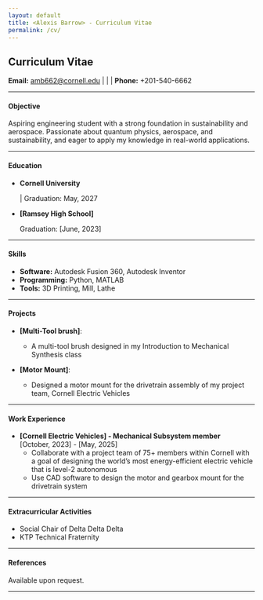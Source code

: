 ```yaml
---
layout: default
title: <Alexis Barrow> - Curriculum Vitae
permalink: /cv/
---
```

## Curriculum Vitae




**Email:** [amb662@cornell.edu](mailto:amb662@cornell.edu) | | | **Phone:** +201-540-6662

---

#### Objective
Aspiring engineering student with a strong foundation in sustainability and aerospace. Passionate about quantum physics, aerospace, and sustainability, and eager to apply my knowledge in real-world applications.

---

#### Education
- **Cornell University**  
   
  | Graduation: May, 2027

- **[Ramsey High School]**  
   
  Graduation: [June, 2023]

---

#### Skills
- **Software:** Autodesk Fusion 360, Autodesk Inventor  
- **Programming:** Python, MATLAB  
- **Tools:** 3D Printing, Mill, Lathe  

---

#### Projects
- **[Multi-Tool brush]**:  
   
  - A multi-tool brush designed in my Introduction to Mechanical Synthesis class  


- **[Motor Mount]**:  

  - Designed a motor mount for the drivetrain assembly of my project team, Cornell Electric Vehicles
 

---

#### Work Experience
- **[Cornell Electric Vehicles] - Mechanical Subsystem member**  
  [October, 2023] - [May, 2025]  
  - Collaborate with a project team of 75+ members within Cornell with a goal of designing the world’s most energy-efficient electric vehicle that is level-2 autonomous 
  - Use CAD software to design the motor and gearbox mount for the drivetrain system

---

#### Extracurricular Activities
- Social Chair of Delta Delta Delta
- KTP Technical Fraternity

---

#### References
Available upon request.

---
